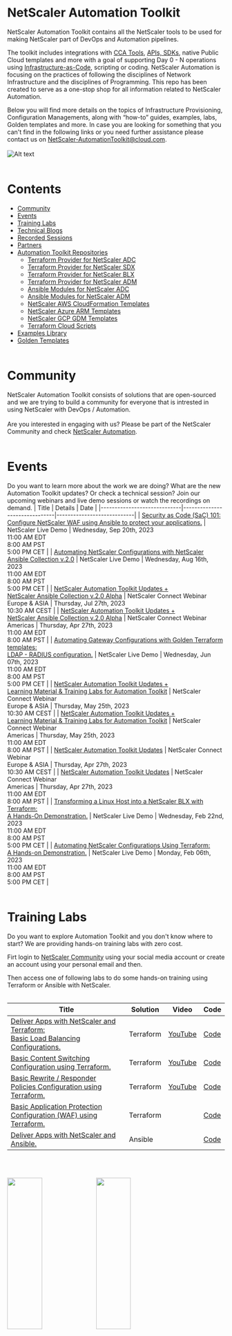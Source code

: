 # NetScaler Automation Toolkit 
NetScaler Automation Toolkit contains all the NetScaler tools to be used for making NetScaler part of DevOps and Automation pipelines. 

The toolkit includes integrations with [CCA Tools](https://en.wikipedia.org/wiki/Continuous_configuration_automation), [APIs, SDKs](https://www.netscaler.com/platform/apis), native Public Cloud templates and more with a goal of supporting Day 0 - N operations using [Infrastructure-as-Code](https://www.netscaler.com/platform/infrastructure-as-code), scripting or coding.
NetScaler Automation is focusing on the practices of following the disciplines of Network Infrastructure and the disciplines of Programming. This repo has been created to serve as a one-stop shop for all information related to NetScaler Automation. 

Below you will find more details on the topics of Infrastructure Provisioning, Configuration Managements, along with “how-to” guides, examples, labs, Golden templates and more.
In case you are looking for something that you can't find in the following links or you need further assistance please contact us on NetScaler-AutomationToolkit@cloud.com.
<br/><br/>
![Alt text](/assets/day0-n.png "Day 0 - N Operations")
<br/><br/>

# Contents 

- [Community](#community)
- [Events](#events)
- [Training Labs](#training-labs)
- [Technical Blogs](#blogs)
- [Recorded Sessions](#recorded-sessions)
- [Partners](#partners)
- [Automation Toolkit Repositories](#automation-toolkit-repositories)
    - [Terraform Provider for NetScaler ADC](#automation-toolkit-repositories)
    - [Terraform Provider for NetScaler SDX](#automation-toolkit-repositories)
    - [Terraform Provider for NetScaler BLX](#automation-toolkit-repositories)
    - [Terraform Provider for NetScaler ADM](#automation-toolkit-repositories)
    - [Ansible Modules for NetScaler ADC](#automation-toolkit-repositories)
    - [Ansible Modules for NetScaler ADM](#automation-toolkit-repositories)
    - [NetScaler AWS CloudFormation Templates](#automation-toolkit-repositories)
    - [NetScaler Azure ARM Templates](#automation-toolkit-repositories)
    - [NetScaler GCP GDM Templates](#automation-toolkit-repositories)
    - [Terraform Cloud Scripts](#automation-toolkit-repositories)
- [Examples Library](#examples-library)
- [Golden Templates](#golden-templates)
<br/><br/>

# Community 
NetScaler Automation Toolkit consists of solutions that are open-sourced and we are trying to build a community for everyone that is intrested in using NetScaler with DevOps / Automation. 
<br/><br/>Are you interested in engaging with us? Please be part of the NetScaler Community and check [NetScaler Automation](https://community.netscaler.com/s/topic/0TO8b000000QnUHGA0/automation?tabset-3320a=2). 
<br/><br/>

# Events 
Do you want to learn more about the work we are doing? What are the new Automation Toolkit updates? Or check a technical session? Join our upcoming webinars and live demo sessions or watch the recordings on demand.
|            Title            |            Details            |            Date            | 
|-----------------------------|-------------------------------|----------------------------|
| [Security as Code (SaC) 101:<br/> Configure NetScaler WAF using Ansible to protect your applications.](https://community.netscaler.com/s/webinar/a078b000016LKr6AAG/embrace-security-as-codesac-to-configure-netscaler-waf-to-protect-your-apps) | NetScaler Live Demo | Wednesday, Sep 20th, 2023 <br/>11:00 AM EDT <br/> 8:00 AM PST <br/> 5:00 PM CET |
| [Automating NetScaler Configurations with NetScaler Ansible Collection v.2.0](https://community.netscaler.com/s/webinar/a078b000010ripvAAA/automating-netscaler-configurations-with-ansible) | NetScaler Live Demo | Wednesday, Aug 16th, 2023 <br/>11:00 AM EDT <br/> 8:00 AM PST <br/> 5:00 PM CET |
| [NetScaler Automation Toolkit Updates + <br/> NetScaler Ansible Collection v.2.0 Alpha](https://community.netscaler.com/s/webinar/a078b000010rf74AAA/netscaler-connect-webinar-27th-july) | NetScaler Connect Webinar <br/> Europe & ASIA | Thursday, Jul 27th, 2023 <br/>10:30 AM CEST |
| [NetScaler Automation Toolkit Updates + <br/> NetScaler Ansible Collection v.2.0 Alpha](https://community.netscaler.com/s/webinar/a078b000010rf74AAA/netscaler-connect-webinar-27th-july) | NetScaler Connect Webinar <br/> Americas | Thursday, Apr 27th, 2023 <br/>11:00 AM EDT <br/> 8:00 AM PST |
| [Automating Gateway Configurations with Golden Terraform templates:<br/> LDAP - RADIUS configuration.](https://community.netscaler.com/s/webinar/a078b000010v51jAAA/automating-gateway-configurations-with-golden-terraform-templates-ldap-radius) | NetScaler Live Demo | Wednesday, Jun 07th, 2023 <br/>11:00 AM EDT <br/> 8:00 AM PST <br/> 5:00 PM CET |
| [NetScaler Automation Toolkit Updates + <br/> Learning Material & Training Labs for Automation Toolkit](https://community.netscaler.com/s/webinar/a078b000010v2BQAAY/netscaler-connect-webinar-25th-may) | NetScaler Connect Webinar <br/> Europe & ASIA | Thursday, May 25th, 2023 <br/>10:30 AM CEST |
| [NetScaler Automation Toolkit Updates + <br/> Learning Material & Training Labs for Automation Toolkit](https://community.netscaler.com/s/webinar/a078b000010v2BQAAY/netscaler-connect-webinar-25th-may) | NetScaler Connect Webinar <br/> Americas | Thursday, May 25th, 2023 <br/>11:00 AM EDT <br/> 8:00 AM PST |
| [NetScaler Automation Toolkit Updates](https://community.netscaler.com/s/webinar/a078b000010uzE3AAI/netscaler-connect-webinar-27th-april) | NetScaler Connect Webinar <br/> Europe & ASIA | Thursday, Apr 27th, 2023 <br/>10:30 AM CEST | 
| [NetScaler Automation Toolkit Updates](https://community.netscaler.com/s/webinar/a078b000010uzE3AAI/netscaler-connect-webinar-27th-april) | NetScaler Connect Webinar <br/> Americas | Thursday, Apr 27th, 2023 <br/>11:00 AM EDT <br/> 8:00 AM PST | 
| [Transforming a Linux Host into a NetScaler BLX with Terraform:<br/> A Hands-On Demonstration.](https://community.netscaler.com/s/webinar/a078b000010uvztAAA/transforming-a-linux-host-into-a-netscaler-blx-with-terraform) | NetScaler Live Demo | Wednesday, Feb 22nd, 2023 <br/>11:00 AM EDT <br/> 8:00 AM PST <br/> 5:00 PM CET |
| [Automating NetScaler Configurations Using Terraform:<br/> A Hands-on Demonstration.](https://community.netscaler.com/s/webinar/a078b000010uwOMAAY/automating-netscaler-configurations-using-terraform-a-handson-demonstration) | NetScaler Live Demo | Monday, Feb 06th, 2023 <br/>11:00 AM EDT <br/> 8:00 AM PST <br/> 5:00 PM CET |
<br/><br/>

# Training Labs 
Do you want to explore Automation Toolkit and you don't know where to start? We are providing hands-on training labs with zero cost. 

Firt login to [NetScaler Community](https://community.netscaler.com/) using your social media account or create an account using your personal email and then.

Then access one of following labs to do some hands-on training using Terraform or Ansible with NetScaler.
<br/><br/>

|            Title            |            Solution            |            Video            |             Code            |
|-----------------------------|----------------------------|----------------------------|----------------------------|
| [Deliver Apps with NetScaler and Terraform:<br/> Basic Load Balancing Configurations.](https://community.netscaler.com/s/netscaler-labs?labId=000001068) | Terraform | [YouTube](https://youtu.be/tl453GW_sxQ) | [Code](https://github.com/netscaler/automation-toolkit/tree/main/labs/deliver-apps-with-netscaler-adc-terraform-provider) |
| [Basic Content Switching Configuration using Terraform.](https://community.netscaler.com/s/netscaler-labs?labId=000001281) | Terraform | [YouTube](https://www.youtube.com/watch?v=LlGqbzyruUA&ab_channel=NetScaler) | [Code](https://github.com/netscaler/automation-toolkit/tree/main/labs/basic-content-switching-configuration-using-terraform) |
| [Basic Rewrite / Responder Policies Configuration using Terraform.](https://community.netscaler.com/s/netscaler-labs?labId=000001283) | Terraform | [YouTube](https://www.youtube.com/watch?v=cl3yHiwvNJY&list=PLq9Ti1Jr8MhGj3xSb4-LpD78hEiaGw5RT&index=4&ab_channel=NetScaler) | [Code](https://github.com/netscaler/automation-toolkit/tree/main/labs/netscaler-adc-basic-rewrite-responder-policies-configuration-using-terraform) |
| [Basic Application Protection Configuration (WAF) using Terraform.](https://community.netscaler.com/s/netscaler-labs?labId=000001284) | Terraform |  | [Code](https://github.com/netscaler/automation-toolkit/tree/main/labs/netscaler-adc-basic-application-protection-configuration-waf-using-terraform) |
| [Deliver Apps with NetScaler and Ansible.](https://community.netscaler.com/s/netscaler-labs?labId=000001069) | Ansible |  | [Code](https://github.com/netscaler/automation-toolkit/tree/main/labs/deliver-apps-with-citrix-adc-and-ansible) |

<br/><br/>

<img src="assets/terraformlab1part1.gif"  width="40%" height="30%">
<img src="assets/terraformlab1part2.gif"  width="40%" height="30%">

<br/><br/>

# Technical Blogs 
Do you want to read some cool articles around Automation? <br/>
Please check the following links.

|            Category            |            Details            |
|-----------------------------|-------------------------------|
| [Terraform Blogs](https://community.netscaler.com/s/topic/0TO8b000000QnX5GAK/terraform?tabset-3320a=2) | Terraform Blogs |
| [Ansible Blogs](https://community.netscaler.com/s/topic/0TO8b000000QnX6GAK/ansible?tabset-3320a=2) | Ansible Blogs |
<br/><br/>

# Recorded Sessions 
Do you want to read some cool articles around Automation? <br/>
Please check the following links.

|            Category            |            Solution            |
|-----------------------------|-------------------------------|
| [Infrastructure as Code with Citrix ADC](https://www.youtube.com/watch?v=ZmJXtXmkCPE) | All solutions |
| [Dynamic Networking with Consul-Terraform-Sync for Terraform Enterprise and Citrix ADC](https://www.youtube.com/watch?v=OQzPBmZ7uZ8) | Terraform |
| [Automate your Citrix ADC deployments with Terraform](https://www.youtube.com/watch?v=IJIIWm5rzpQ&t=18s&ab_channel=Citrix) | Terraform |
| [Deploying and Configuring Citrix ADC BLX (Baremetal) with Terraform](https://www.youtube.com/watch?v=3hNWfRKidNI) | Terraform |
| [Quickly Provision and Configure Citrix ADC High Availability(HA) across Availability Zones in AWS](https://www.youtube.com/watch?v=LgGS0-Q5ODE) | Terraform |
| [Get Your Apps to Production Faster with an Infrastructure as Code Approach to ADC](https://www.youtube.com/watch?v=VIqmQ31of_0) | Terraform |
| [Citrix ADC HA pair deployment on AWS made effortless: using Cloud Formation Template](https://www.youtube.com/watch?v=H_Nv688Im2M&ab_channel=Citrix) | AWS CloudFormation Templates (CFT) Templates |
| [AWS QuickStart for Citrix ADC: Simple and Speedy deployment of Citrix ADC VPX for web applications](https://www.youtube.com/watch?v=1ht2q4Gwfmk&ab_channel=Citrix) | AWS CloudFormation Templates (CFT) Templates |
| [Deploy Citrix ADC High Availability Solution on GCP using Google Deployment Manager Templates](https://www.youtube.com/watch?v=KF5OKKrCJNU&ab_channel=Citrix) | Google Cloud Deployment Manager (GDM) templates |
<br/><br/>

# Partners  
We have strong technical partnerships with both [HashiCorp](https://www.hashicorp.com/partners/tech/citrix#all) and [Red Hat](https://www.ansible.com/integrations/networks/citrixadc).
Both our Terraform providers and our Ansible modules have been certified from our partners. Please check under [Automation Toolkit Repositories](#automation-toolkit-repositories) to find more details for each one of our integrations.
<br/><br/>

# Automation Toolkit Repositories
Our Automation Toolkit is fully open-sourced. Using the following links you can navigate to the relevant repositories where we maintain the implementation for each one of our solutions. 
|            Title            |            Details            |   
|-----------------------------|-------------------------------|
| [Terraform Provider for NetScaler ADC](https://github.com/citrix/terraform-provider-citrixadc) | NetScaler has developed a Terraform provider for automating NetScaler ADC deployments and configurations. Using Terraform, you can configure your ADCs for different use-cases such as Load Balancing, SSL, Content Switching, GSLB, WAF etc. |
| [Terraform Provider for NetScaler SDX](https://github.com/citrix/terraform-provider-citrixsdx) | Terraform provider for NetScaler SDX provides Infrastructure as Code (IaC) to manage your ADCs via SDX. Using the terraform provider you can provision VPXs on SDX, start, stop, reboot the VPXs on SDX. |
| [Terraform Provider for NetScaler BLX](https://github.com/citrix/terraform-provider-citrixblx) | NetScaler has developed a Terraform provider for automating Citrix BLX deployments and configurations. Using Terraform, you can deploying and configure a NetScaler ADC BLX. |
| [Terraform Provider for NetScaler ADM](https://github.com/citrix/terraform-provider-citrixadm) | Terraform provider for NetScaler ADM Service provides Infrastructure as Code (IaC) to manage your ADCs via ADM. Using the terraform provider you can onboard ADCs in ADM, assign licenses, create and trigger stylebooks, run configpacks etc. |
| [Ansible Modules for NetScaler ADC](https://github.com/citrix/citrix-adc-ansible-modules) | This repository contains the NetScaler ADC Ansible modules. |
| [Ansible Modules for NetScaler ADM](https://github.com/netscaler/ansible-collection-netscaleradc/tree/citrix.adc) | This repository contains two collections: One for the ADM Ansible modules and one for the old NetSclaer ADC Ansible modules. |
| [NetScaler AWS CloudFormation Templates](https://github.com/citrix/citrix-adc-aws-cloudformation) | This is a repository for NetScaler ADC's CloudFormation templates for deploying NetScaler ADC in AWS (Amazon Web Services). |
| [NetScaler Azure ARM Templates](https://github.com/citrix/citrix-adc-azure-templates) | This repository hosts NetScaler ADC ARM (Azure Resource Manager) templates for deploying Citrix ADC in Microsoft Azure Cloud Services. |
| [NetScaler GCP GDM Templates](https://github.com/citrix/citrix-adc-gdm-templates) | This repository hosts NetScaler ADC GDM templates for deploying a NetScaler ADC VPX instance on the Google Cloud Platform. |
| [Terraform Cloud Scripts](https://github.com/citrix/terraform-cloud-scripts) | This repository contains terraform scripts for automating NetScaler ADC deployment on AWS, Azure, GCP and ESX. |
<br/><br/>

# Examples Library
We have created many examples of how to use our toolkit. These examples cover different use case. Please use the following links to navigate to the examples for the solution that you are interested. If you can't find something you are looking for send us an email at NetScaler-AutomationToolkit@cloud.com and we'll be happy to help you. 

|            Title            |            Details            |   
|-----------------------------|-------------------------------|
| [Azure Deployment Scripts](https://github.com/citrix/terraform-cloud-scripts/tree/master/azure#azure-automation-scripts) | Terraform configuration scripts to deploy NetScaler ADC on Microsoft Azure. |
| [AWS Deployment Scripts](https://github.com/citrix/terraform-cloud-scripts/tree/master/aws) | Terraform configuration scripts to deploy NetScaler ADC on AWS. |
| [GCP Deployment Scripts](https://github.com/citrix/terraform-cloud-scripts/tree/master/gcp) | Terraform configuration scripts to deploy NetScaler ADC on Google Cloud Platform (GCP). |
| [ESXi Deployment Scripts](https://github.com/citrix/terraform-cloud-scripts/tree/master/esxi) | Terraform configuration scripts to deploy NetScaler ADC on ESXi hosts using the vsphere terraform provider. |
| [NetScaler ADC Configuration Scripts ](https://github.com/citrix/terraform-provider-citrixadc/tree/master/examples#citrix-adc-configuration-examples) | Terraform configuration scripts that cover different examples of how to use the NetScaler ADC Terraform provider. |
| [NetScaler SDX Automation Scripts](https://github.com/citrix/terraform-provider-citrixsdx/tree/master/examples) | Terraform configuration scripts that cover different examples of how to use the NetScaler SDX Terraform provider to manage your ADCs via SDX. Using this provider you can provision VPXs on SDX, start, stop, reboot the VPXs on SDX. |
| [NetScaler BLX Automation Scripts](https://github.com/citrix/terraform-provider-citrixblx/tree/master/examples) | Terraform configuration scripts that cover different examples of how to use the NetScaler BLX Terraform provider. |
| [NetScaler ADM Automation Scripts](https://github.com/citrix/terraform-provider-citrixadm/tree/master/examples) | Terraform configuration scripts that cover different examples of how to use the NetScaler ADM Terraform provider. |
| [Ansible Playbooks for ADC and ADM](https://github.com/citrix/citrix-adc-ansible-modules/tree/master#adc-modules) | Ansible Playbooks that cover different examples of how to use the NetScaler Ansible Modules to configure different features on ADC or ADM. |
<br/><br/>

# Golden Templates 
Using a predefined Infrastructure-as-Code template allows administrators to deploy systems consistently with clear and known configuration that follows NetScaler best practices. Our engineering teams have created these templates for you that cover different use case. Please use the following links to navigate to the best practices that you are interested. If you can't find something you are looking for send us an email at NetScaler-AutomationToolkit@cloud.com and we'll be happy to help you. 

|            Title            |            Tool            |           Details            |
|-----------------------------|-------------------------------|-------------------------------|
| [Configure a simplified gateway with LDAP and RADIUS authentication](https://github.com/netscaler/automation-toolkit/tree/main/golden_templates/netscaler_gateway/ldap_radius) | Terraform | Best practices to configure a simplified gateway with LDAP and RADIUS authentication using Terraform |
| [Configure a simplified gateway with SAML authentication](https://github.com/netscaler/automation-toolkit/tree/main/golden_templates/netscaler_gateway/saml) | Terraform | Best practices to configure a simplified gateway with SAML authentication using Terraform |
| [Configure a simplified gateway with OAuth authentication](https://github.com/netscaler/automation-toolkit/tree/main/golden_templates/netscaler_gateway/oauth) | Terraform | Best practices to configure a simplified gateway with OAuth authentication using Terraform |
| [Upgrade a NetScaler standalone appliance](https://github.com/netscaler/automation-toolkit/tree/main/golden_templates/upgrade-netscaler/standalone) | Ansible | Best practices to upgrade a NetScaler standalone appliance using Ansible |
| [Upgrade a NetScaler high availability pair](https://github.com/netscaler/automation-toolkit/tree/main/golden_templates/upgrade-netscaler/high-availability/normal-mode) | Ansible | Best practices to upgrade a NetScaler high availability pair using Ansible |
| [Upgrade a NetScaler high availability pair using In Service Software Upgrade (ISSU)](https://github.com/netscaler/automation-toolkit/tree/main/golden_templates/upgrade-netscaler/high-availability/issu-mode) | Ansible | Best practices to upgrade a NetScaler high availability using In Service Software Upgrade (ISSU) with Ansible |

<br/><br/>

![Alt text](/assets/netscalerautomationtoolkit.png "NetScaler Automation Toolkit")
